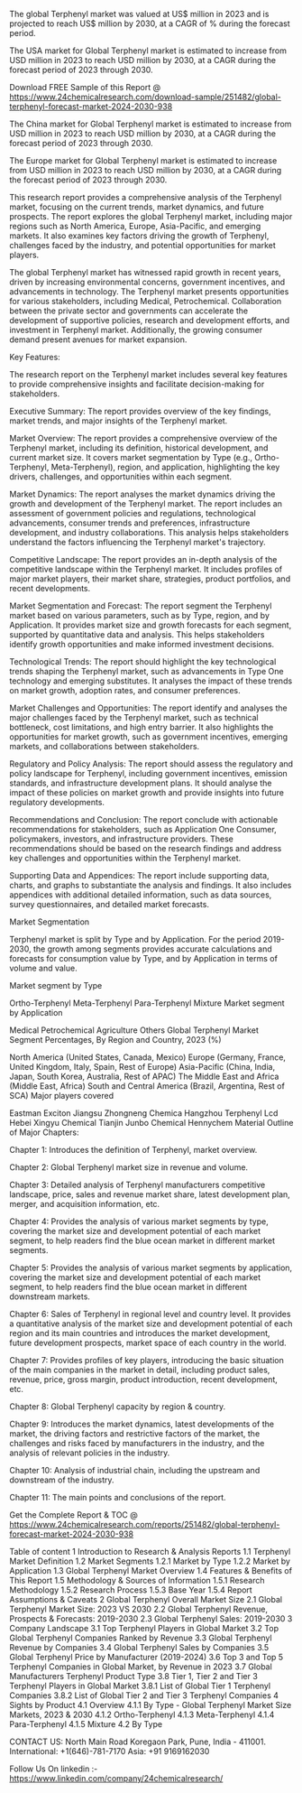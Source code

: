 The global Terphenyl market was valued at US$ million in 2023 and is projected to reach US$ million by 2030, at a CAGR of % during the forecast period.

The USA market for Global Terphenyl  market is estimated to increase from USD million in 2023 to reach USD million by 2030, at a CAGR during the forecast period of 2023 through 2030.

Download FREE Sample of this Report @ https://www.24chemicalresearch.com/download-sample/251482/global-terphenyl-forecast-market-2024-2030-938

The China market for Global Terphenyl  market is estimated to increase from USD million in 2023 to reach USD million by 2030, at a CAGR during the forecast period of 2023 through 2030.

The Europe market for Global Terphenyl  market is estimated to increase from USD million in 2023 to reach USD million by 2030, at a CAGR during the forecast period of 2023 through 2030.

This research report provides a comprehensive analysis of the Terphenyl market, focusing on the current trends, market dynamics, and future prospects. The report explores the global Terphenyl market, including major regions such as North America, Europe, Asia-Pacific, and emerging markets. It also examines key factors driving the growth of Terphenyl, challenges faced by the industry, and potential opportunities for market players.

The global Terphenyl market has witnessed rapid growth in recent years, driven by increasing environmental concerns, government incentives, and advancements in technology. The Terphenyl market presents opportunities for various stakeholders, including Medical, Petrochemical. Collaboration between the private sector and governments can accelerate the development of supportive policies, research and development efforts, and investment in Terphenyl market. Additionally, the growing consumer demand present avenues for market expansion.

Key Features:

The research report on the Terphenyl market includes several key features to provide comprehensive insights and facilitate decision-making for stakeholders.

Executive Summary: The report provides overview of the key findings, market trends, and major insights of the Terphenyl market.

Market Overview: The report provides a comprehensive overview of the Terphenyl market, including its definition, historical development, and current market size. It covers market segmentation by Type (e.g., Ortho-Terphenyl, Meta-Terphenyl), region, and application, highlighting the key drivers, challenges, and opportunities within each segment.

Market Dynamics: The report analyses the market dynamics driving the growth and development of the Terphenyl market. The report includes an assessment of government policies and regulations, technological advancements, consumer trends and preferences, infrastructure development, and industry collaborations. This analysis helps stakeholders understand the factors influencing the Terphenyl market's trajectory.

Competitive Landscape: The report provides an in-depth analysis of the competitive landscape within the Terphenyl market. It includes profiles of major market players, their market share, strategies, product portfolios, and recent developments.

Market Segmentation and Forecast: The report segment the Terphenyl market based on various parameters, such as by Type, region, and by Application. It provides market size and growth forecasts for each segment, supported by quantitative data and analysis. This helps stakeholders identify growth opportunities and make informed investment decisions.

Technological Trends: The report should highlight the key technological trends shaping the Terphenyl market, such as advancements in Type One technology and emerging substitutes. It analyses the impact of these trends on market growth, adoption rates, and consumer preferences.

Market Challenges and Opportunities: The report identify and analyses the major challenges faced by the Terphenyl market, such as technical bottleneck, cost limitations, and high entry barrier. It also highlights the opportunities for market growth, such as government incentives, emerging markets, and collaborations between stakeholders.

Regulatory and Policy Analysis: The report should assess the regulatory and policy landscape for Terphenyl, including government incentives, emission standards, and infrastructure development plans. It should analyse the impact of these policies on market growth and provide insights into future regulatory developments.

Recommendations and Conclusion: The report conclude with actionable recommendations for stakeholders, such as Application One Consumer, policymakers, investors, and infrastructure providers. These recommendations should be based on the research findings and address key challenges and opportunities within the Terphenyl market.

Supporting Data and Appendices: The report include supporting data, charts, and graphs to substantiate the analysis and findings. It also includes appendices with additional detailed information, such as data sources, survey questionnaires, and detailed market forecasts.

Market Segmentation

Terphenyl market is split by Type and by Application. For the period 2019-2030, the growth among segments provides accurate calculations and forecasts for consumption value by Type, and by Application in terms of volume and value.

Market segment by Type

Ortho-Terphenyl
Meta-Terphenyl
Para-Terphenyl
Mixture
Market segment by Application

Medical
Petrochemical
Agriculture
Others
Global Terphenyl Market Segment Percentages, By Region and Country, 2023 (%)

North America (United States, Canada, Mexico)
Europe (Germany, France, United Kingdom, Italy, Spain, Rest of Europe)
Asia-Pacific (China, India, Japan, South Korea, Australia, Rest of APAC)
The Middle East and Africa (Middle East, Africa)
South and Central America (Brazil, Argentina, Rest of SCA)
Major players covered

Eastman
Exciton
Jiangsu Zhongneng Chemica
Hangzhou Terphenyl Lcd
Hebei Xingyu Chemical
Tianjin Junbo Chemical
Hennychem Material
Outline of Major Chapters:

Chapter 1: Introduces the definition of Terphenyl, market overview.

Chapter 2: Global Terphenyl market size in revenue and volume.

Chapter 3: Detailed analysis of Terphenyl manufacturers competitive landscape, price, sales and revenue market share, latest development plan, merger, and acquisition information, etc.

Chapter 4: Provides the analysis of various market segments by type, covering the market size and development potential of each market segment, to help readers find the blue ocean market in different market segments.

Chapter 5: Provides the analysis of various market segments by application, covering the market size and development potential of each market segment, to help readers find the blue ocean market in different downstream markets.

Chapter 6: Sales of Terphenyl in regional level and country level. It provides a quantitative analysis of the market size and development potential of each region and its main countries and introduces the market development, future development prospects, market space of each country in the world.

Chapter 7: Provides profiles of key players, introducing the basic situation of the main companies in the market in detail, including product sales, revenue, price, gross margin, product introduction, recent development, etc.

Chapter 8: Global Terphenyl capacity by region & country.

Chapter 9: Introduces the market dynamics, latest developments of the market, the driving factors and restrictive factors of the market, the challenges and risks faced by manufacturers in the industry, and the analysis of relevant policies in the industry.

Chapter 10: Analysis of industrial chain, including the upstream and downstream of the industry.

Chapter 11: The main points and conclusions of the report.

Get the Complete Report & TOC @ https://www.24chemicalresearch.com/reports/251482/global-terphenyl-forecast-market-2024-2030-938

Table of content
1 Introduction to Research & Analysis Reports
1.1 Terphenyl Market Definition
1.2 Market Segments
1.2.1 Market by Type
1.2.2 Market by Application
1.3 Global Terphenyl Market Overview
1.4 Features & Benefits of This Report
1.5 Methodology & Sources of Information
1.5.1 Research Methodology
1.5.2 Research Process
1.5.3 Base Year
1.5.4 Report Assumptions & Caveats
2 Global Terphenyl Overall Market Size
2.1 Global Terphenyl Market Size: 2023 VS 2030
2.2 Global Terphenyl Revenue, Prospects & Forecasts: 2019-2030
2.3 Global Terphenyl Sales: 2019-2030
3 Company Landscape
3.1 Top Terphenyl Players in Global Market
3.2 Top Global Terphenyl Companies Ranked by Revenue
3.3 Global Terphenyl Revenue by Companies
3.4 Global Terphenyl Sales by Companies
3.5 Global Terphenyl Price by Manufacturer (2019-2024)
3.6 Top 3 and Top 5 Terphenyl Companies in Global Market, by Revenue in 2023
3.7 Global Manufacturers Terphenyl Product Type
3.8 Tier 1, Tier 2 and Tier 3 Terphenyl Players in Global Market
3.8.1 List of Global Tier 1 Terphenyl Companies
3.8.2 List of Global Tier 2 and Tier 3 Terphenyl Companies
4 Sights by Product
4.1 Overview
4.1.1 By Type - Global Terphenyl Market Size Markets, 2023 & 2030
4.1.2 Ortho-Terphenyl
4.1.3 Meta-Terphenyl
4.1.4 Para-Terphenyl
4.1.5 Mixture
4.2 By Type

CONTACT US:
North Main Road Koregaon Park, Pune, India - 411001.
International: +1(646)-781-7170
Asia: +91 9169162030

Follow Us On linkedin :- https://www.linkedin.com/company/24chemicalresearch/
